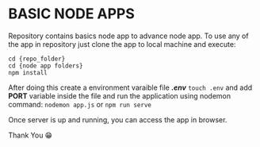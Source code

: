 # BASIC NODE APPS
Repository contains basics node app to advance node app. To use any of the app in repository just clone the app to local machine and execute:
```
cd {repo_folder}
cd {node app folders}
npm install
```

After doing this create a environment varaible file **_.env_** 
`touch .env`
and add **PORT** variable inside the file and run the application using nodemon command:
`nodemon app.js`
or
`npm run serve` 

Once server is up and running, you can access the app in browser. 

Thank You 😁








